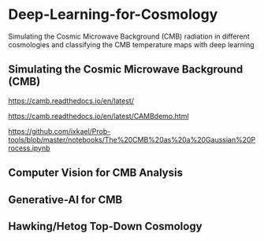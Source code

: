 # Deep-Learning-for-Cosmology
Simulating the Cosmic Microwave Background (CMB) radiation in different cosmologies and classifying the CMB temperature maps with deep learning

## Simulating the Cosmic Microwave Background (CMB)

https://camb.readthedocs.io/en/latest/

https://camb.readthedocs.io/en/latest/CAMBdemo.html

https://github.com/ixkael/Prob-tools/blob/master/notebooks/The%20CMB%20as%20a%20Gaussian%20Process.ipynb

## Computer Vision for CMB Analysis

## Generative-AI for CMB

## Hawking/Hetog Top-Down Cosmology

